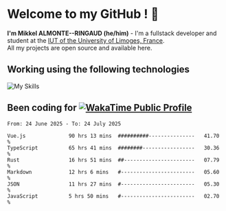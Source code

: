 # Welcome to my GitHub ! 🌃

**I'm Mikkel ALMONTE--RINGAUD (he/him)** - I'm a fullstack developer and student at the [IUT of the University of Limoges, France](https://iut.unilim.fr). \
All my projects are open source and available here.

## Working using the following technologies

![My Skills](https://skillicons.dev/icons?i=solidjs,pnpm,nodejs,ts,js,vercel,netlify,html,css,rust,astro,git,vue,md,electron,figma,github,bash,bun,cloudflare,py,tailwind,nginx,npm,tauri,vite,zig,yarn,windicss,dart,flutter,kotlin&theme=dark)

## Been coding for [![WakaTime Public Profile](https://wakatime.com/badge/user/0839e595-e07a-435c-8d59-ed95f2a3d6dd.svg?style=flat-square)](https://wakatime.com/@0839e595-e07a-435c-8d59-ed95f2a3d6dd)

<!--START_SECTION:waka-->

```plain
From: 24 June 2025 - To: 24 July 2025

Vue.js              90 hrs 13 mins  ##########---------------   41.70 %
TypeScript          65 hrs 41 mins  ########-----------------   30.36 %
Rust                16 hrs 51 mins  ##-----------------------   07.79 %
Markdown            12 hrs 6 mins   #------------------------   05.60 %
JSON                11 hrs 27 mins  #------------------------   05.30 %
JavaScript          5 hrs 50 mins   #------------------------   02.70 %
```

<!--END_SECTION:waka-->
